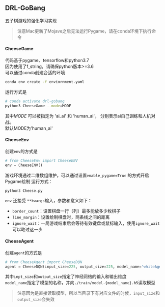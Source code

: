 DRL-GoBang  
---
五子棋游戏的强化学习实现 
> 注意Mac更新了Mojave之后无法运行Pygame，请在conda环境下执行命令
#### CheeseGame
代码基于pygame、tensorflow和python3.7  
因为使用了f_string，请确保python版本>=3.6  
可以通过conda创建合适的环境  
```bash
conda env create -f enviornment.yaml
```
运行方式是  
```bash
# conda activate drl-gobang
python3 CheeseGame --mode=MODE
``` 
其中*MODE* 可以被指定为 'ai_ai' 和 'human_ai'， 分别表示ai自己训练和人机对战。  
默认MODE为'human_ai'  
#### CheeseEnv  
创建`env`的方式是  
```python
# from CheeseEnv import CheeseENV
env = CheeseENV()
```
游戏环境通过二维数组维护，可以通过设置`enable_pygame=True` 的方式开启Pygame绘制 
运行方式： 
```python
python3 Cheese.py
```
`env` 还接受 `**kwargs`输入，参数和意义如下：  
- `border_count`：设置棋盘一行（列）最多能放多少枚棋子  
- `line_margin`：设置绘制棋盘时，两条线之间的距离  
- `ignore_wait`：一局游戏结束后会等待有效键盘或鼠标输入，使用`ignore_wait`可以略过这一步  
#### CheeseAgent
创建`agent`的方式是  
```python
# from CheeseAgent import CheeseDQN
agent = CheeseDQN(input_size=225, output_size=225, model_name='whiteAgent')
```
其中`inpt_size`和`output_size`指定了神经网络的输入和输出维度  
`model_name`指定了模型的名称，并向`./train/model-{model_name}.h5`读取模型 
> 注意因为是直接读取模型，所以当目录下有对应文件的时候，`input_size`和`output_size`会失效  
  
